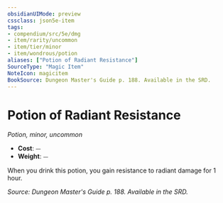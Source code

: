 ```yaml
---
obsidianUIMode: preview
cssclass: json5e-item
tags:
- compendium/src/5e/dmg
- item/rarity/uncommon
- item/tier/minor
- item/wondrous/potion
aliases: ["Potion of Radiant Resistance"]
SourceType: "Magic Item"
NoteIcon: magicitem
BookSource: Dungeon Master's Guide p. 188. Available in the SRD.
---
```

# Potion of Radiant Resistance
*Potion, minor, uncommon*  

- **Cost**: ⏤
- **Weight**: ⏤

When you drink this potion, you gain resistance to radiant damage for 1 hour.

*Source: Dungeon Master's Guide p. 188. Available in the SRD.*